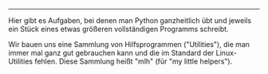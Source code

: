 ---
Hier gibt es Aufgaben, bei denen man Python ganzheitlich übt und jeweils ein Stück eines
etwas größeren vollständigen Programms schreibt.

Wir bauen uns eine Sammlung von Hilfsprogrammen ("Utilities"), die man immer mal ganz
gut gebrauchen kann und die im Standard der Linux-Utilities fehlen.
Diese Sammlung heißt "mlh" (für "my little helpers").
